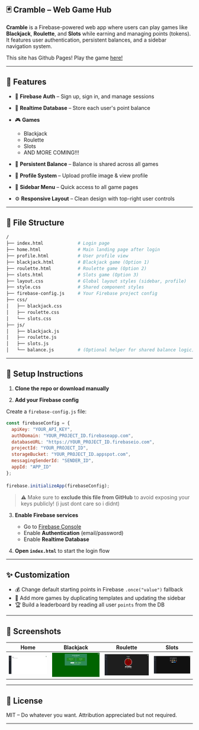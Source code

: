 ## 🃏 Cramble – Web Game Hub

**Cramble** is a Firebase-powered web app where users can play games like **Blackjack**, **Roulette**, and **Slots** while earning and managing points (tokens). It features user authentication, persistent balances, and a sidebar navigation system.

This site has Github Pages! Play the game [here!](https://detensable.github.io/Cramble/)

---

## 🚀 Features

* 🔐 **Firebase Auth** – Sign up, sign in, and manage sessions
* 💾 **Realtime Database** – Store each user's point balance
* 🎮 **Games**

  * Blackjack 
  * Roulette 
  * Slots 
  * AND MORE COMING!!!
* 📂 **Persistent Balance** – Balance is shared across all games
* 👤 **Profile System** – Upload profile image & view profile
* 🧭 **Sidebar Menu** – Quick access to all game pages
* ⚙️ **Responsive Layout** – Clean design with top-right user controls

---

## 🧱 File Structure

```bash
/
├── index.html             # Login page
├── home.html              # Main landing page after login
├── profile.html           # User profile view
├── blackjack.html         # Blackjack game (Option 1)
├── roulette.html          # Roulette game (Option 2)
├── slots.html             # Slots game (Option 3)
├── layout.css             # Global layout styles (sidebar, profile)
├── style.css              # Shared component styles
├── firebase-config.js     # Your Firebase project config
├── css/
│   ├── blackjack.css
│   ├── roulette.css
│   └── slots.css
├── js/
│   ├── blackjack.js
│   ├── roulette.js
│   ├── slots.js
│   └── balance.js         # (Optional helper for shared balance logic)
```

---

## 🔧 Setup Instructions

1. **Clone the repo or download manually**

2. **Add your Firebase config**

Create a `firebase-config.js` file:

```js
const firebaseConfig = {
  apiKey: "YOUR_API_KEY",
  authDomain: "YOUR_PROJECT_ID.firebaseapp.com",
  databaseURL: "https://YOUR_PROJECT_ID.firebaseio.com",
  projectId: "YOUR_PROJECT_ID",
  storageBucket: "YOUR_PROJECT_ID.appspot.com",
  messagingSenderId: "SENDER_ID",
  appId: "APP_ID"
};

firebase.initializeApp(firebaseConfig);
```

> ⚠️ Make sure to **exclude this file from GitHub** to avoid exposing your keys publicly! (i just dont care so i didnt)

3. **Enable Firebase services**

   * Go to [Firebase Console](https://console.firebase.google.com)
   * Enable **Authentication** (email/password)
   * Enable **Realtime Database**

4. **Open `index.html`** to start the login flow 

---

## ✨ Customization

* 💰 Change default starting points in Firebase `.once("value")` fallback
* 🎲 Add more games by duplicating templates and updating the sidebar
* 🏆 Build a leaderboard by reading all user `points` from the DB

---

## 📸 Screenshots

| Home               | Blackjack        | Roulette               | Slots               |
| ------------------ | ---------------- | ---------------------- | ------------------- |
| ![](demo/home.png) | ![](demo/bj.png) | ![](demo/roulette.png) | ![](demo/slots.png) |

---

## 📜 License

MIT – Do whatever you want. Attribution appreciated but not required.

---

